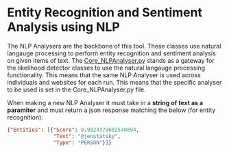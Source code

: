 # Entity Recognition and Sentiment Analysis using NLP
The NLP Analysers are the backbone of this tool. These classes use natural langauge processing to perform entity recognition and sentiment analysis on given items of text. The [Core_NLPAnalyser.py](https://github.com/user1342/Hunch/blob/master/Core_NLPAnalyser.py) stands as a gateway for the likelihood detector classes to use the natural langauge processing functionality. This means that the same NLP Analyser is used across individuals and websites for each run. This means that the specific analyser to be used is set in the Core_NLPAnalyser.py file. 

When making a new NLP Analyser it must take in a **string of text as a paramiter** and must return a json response matching the below (for entity recognition):

```json
{"Entities": [{"Score": 0.9824379682540894,
               "Text": "@jenstatsky",
               "Type": "PERSON"}]}
```
